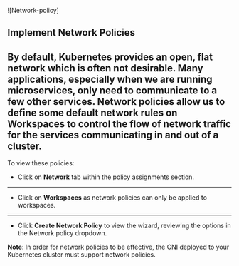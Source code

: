![Network-policy]

## Implement Network Policies

By default, Kubernetes provides an open, flat network which is often not desirable. Many applications, especially when we are running microservices, only need to communicate to a few other services. Network policies allow us to define some default network rules on Workspaces to control the flow of network traffic for the services communicating in and out of a cluster.
---

To view these policies:

- Click on **Network** tab within the policy assignments section.

---
- Click on **Workspaces** as network policies can only be applied to workspaces.

---
- Click **Create Network Policy** to view the wizard, reviewing the options in the Network policy dropdown.

**Note**: In order for network policies to be effective, the CNI deployed to your Kubernetes cluster must support network policies.
